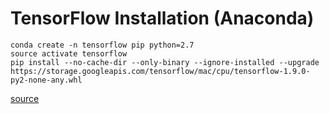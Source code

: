 

# TensorFlow Installation (Anaconda)
```
conda create -n tensorflow pip python=2.7
source activate tensorflow
pip install --no-cache-dir --only-binary --ignore-installed --upgrade https://storage.googleapis.com/tensorflow/mac/cpu/tensorflow-1.9.0-py2-none-any.whl

```
[source](https://www.tensorflow.org/install/install_mac)

